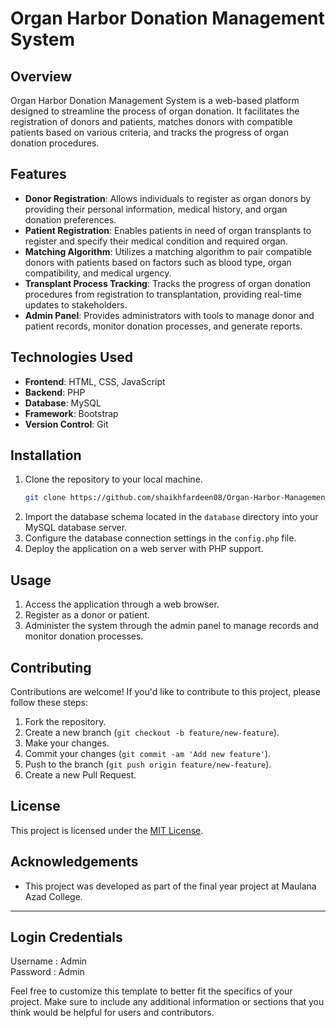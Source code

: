 # Organ Harbor Donation Management System

## Overview
Organ Harbor Donation Management System is a web-based platform designed to streamline the process of organ donation. It facilitates the registration of donors and patients, matches donors with compatible patients based on various criteria, and tracks the progress of organ donation procedures.

## Features
- **Donor Registration**: Allows individuals to register as organ donors by providing their personal information, medical history, and organ donation preferences.
- **Patient Registration**: Enables patients in need of organ transplants to register and specify their medical condition and required organ.
- **Matching Algorithm**: Utilizes a matching algorithm to pair compatible donors with patients based on factors such as blood type, organ compatibility, and medical urgency.
- **Transplant Process Tracking**: Tracks the progress of organ donation procedures from registration to transplantation, providing real-time updates to stakeholders.
- **Admin Panel**: Provides administrators with tools to manage donor and patient records, monitor donation processes, and generate reports.

## Technologies Used
- **Frontend**: HTML, CSS, JavaScript
- **Backend**: PHP
- **Database**: MySQL
- **Framework**: Bootstrap
- **Version Control**: Git

## Installation
1. Clone the repository to your local machine.
   ```bash
   git clone https://github.com/shaikhfardeen08/Organ-Harbor-Management-System.git
   ```
2. Import the database schema located in the `database` directory into your MySQL database server.
3. Configure the database connection settings in the `config.php` file.
4. Deploy the application on a web server with PHP support.

## Usage
1. Access the application through a web browser.
2. Register as a donor or patient.
3. Administer the system through the admin panel to manage records and monitor donation processes.

## Contributing
Contributions are welcome! If you'd like to contribute to this project, please follow these steps:
1. Fork the repository.
2. Create a new branch (`git checkout -b feature/new-feature`).
3. Make your changes.
4. Commit your changes (`git commit -am 'Add new feature'`).
5. Push to the branch (`git push origin feature/new-feature`).
6. Create a new Pull Request.

## License
This project is licensed under the [MIT License](LICENSE).

## Acknowledgements
- This project was developed as part of the final year project at Maulana Azad College.

---
## Login Credentials
Username : Admin   
Password : Admin

Feel free to customize this template to better fit the specifics of your project. Make sure to include any additional information or sections that you think would be helpful for users and contributors.
